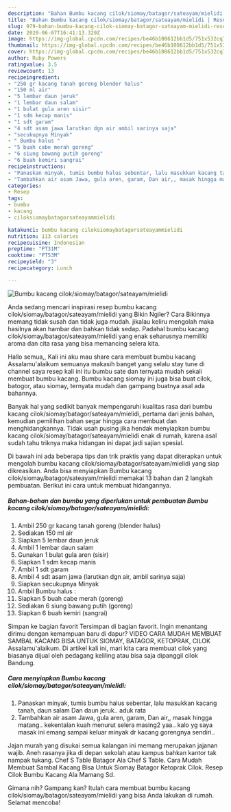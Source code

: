 ```yaml
---
description: "Bahan Bumbu kacang cilok/siomay/batagor/sateayam/mielidi | Resep Bumbu Bumbu kacang cilok/siomay/batagor/sateayam/mielidi Yang Lezat Sekali"
title: "Bahan Bumbu kacang cilok/siomay/batagor/sateayam/mielidi | Resep Bumbu Bumbu kacang cilok/siomay/batagor/sateayam/mielidi Yang Lezat Sekali"
slug: 979-bahan-bumbu-kacang-cilok-siomay-batagor-sateayam-mielidi-resep-bumbu-bumbu-kacang-cilok-siomay-batagor-sateayam-mielidi-yang-lezat-sekali
date: 2020-06-07T16:41:13.329Z
image: https://img-global.cpcdn.com/recipes/be46b108612bb1d5/751x532cq70/bumbu-kacang-ciloksiomaybatagorsateayammielidi-foto-resep-utama.jpg
thumbnail: https://img-global.cpcdn.com/recipes/be46b108612bb1d5/751x532cq70/bumbu-kacang-ciloksiomaybatagorsateayammielidi-foto-resep-utama.jpg
cover: https://img-global.cpcdn.com/recipes/be46b108612bb1d5/751x532cq70/bumbu-kacang-ciloksiomaybatagorsateayammielidi-foto-resep-utama.jpg
author: Ruby Powers
ratingvalue: 3.5
reviewcount: 13
recipeingredient:
- "250 gr kacang tanah goreng blender halus"
- "150 ml air"
- "5 lembar daun jeruk"
- "1 lembar daun salam"
- "1 bulat gula aren sisir"
- "1 sdm kecap manis"
- "1 sdt garam"
- "4 sdt asam jawa larutkan dgn air ambil sarinya saja"
- "secukupnya Minyak"
- " Bumbu halus "
- "5 buah cabe merah goreng"
- "6 siung bawang putih goreng"
- "6 buah kemiri sangrai"
recipeinstructions:
- "Panaskan minyak, tumis bumbu halus sebentar, lalu masukkan kacang tanah, daun salam Dan daun jeruk.. aduk rata"
- "Tambahkan air asam Jawa, gula aren, garam, Dan air,, masak hingga matang.. kekentalan kuah menurut selera masing2 yaa.. kalo yg saya masak ini emang sampai keluar minyak dr kacang gorengnya sendiri.."
categories:
- Resep
tags:
- bumbu
- kacang
- ciloksiomaybatagorsateayammielidi

katakunci: bumbu kacang ciloksiomaybatagorsateayammielidi 
nutrition: 113 calories
recipecuisine: Indonesian
preptime: "PT31M"
cooktime: "PT53M"
recipeyield: "3"
recipecategory: Lunch

---
```



![Bumbu kacang cilok/siomay/batagor/sateayam/mielidi](https://img-global.cpcdn.com/recipes/be46b108612bb1d5/751x532cq70/bumbu-kacang-ciloksiomaybatagorsateayammielidi-foto-resep-utama.jpg)

Anda sedang mencari inspirasi resep bumbu kacang cilok/siomay/batagor/sateayam/mielidi yang Bikin Ngiler? Cara Bikinnya memang tidak susah dan tidak juga mudah. jikalau keliru mengolah maka hasilnya akan hambar dan bahkan tidak sedap. Padahal bumbu kacang cilok/siomay/batagor/sateayam/mielidi yang enak seharusnya memiliki aroma dan cita rasa yang bisa memancing selera kita.

Hallo semua,, Kali ini aku mau share cara membuat bumbu kacang Assalamu&#39;alaikum semuanya makasih banget yang selalu stay tune di channel saya resep kali ini itu bumbu sate dan ternyata mudah sekali membuat bumbu kacang. Bumbu kacang siomay ini juga bisa buat cilok, batogor, atau siomay, ternyata mudah dan gampang buatnya asal ada bahannya.

Banyak hal yang sedikit banyak mempengaruhi kualitas rasa dari bumbu kacang cilok/siomay/batagor/sateayam/mielidi, pertama dari jenis bahan, kemudian pemilihan bahan segar hingga cara membuat dan menghidangkannya. Tidak usah pusing jika hendak menyiapkan bumbu kacang cilok/siomay/batagor/sateayam/mielidi enak di rumah, karena asal sudah tahu triknya maka hidangan ini dapat jadi sajian spesial.


Di bawah ini ada beberapa tips dan trik praktis yang dapat diterapkan untuk mengolah bumbu kacang cilok/siomay/batagor/sateayam/mielidi yang siap dikreasikan. Anda bisa menyiapkan Bumbu kacang cilok/siomay/batagor/sateayam/mielidi memakai 13 bahan dan 2 langkah pembuatan. Berikut ini cara untuk membuat hidangannya.

<!--inarticleads1-->

##### Bahan-bahan dan bumbu yang diperlukan untuk pembuatan Bumbu kacang cilok/siomay/batagor/sateayam/mielidi:

1. Ambil 250 gr kacang tanah goreng (blender halus)
1. Sediakan 150 ml air
1. Siapkan 5 lembar daun jeruk
1. Ambil 1 lembar daun salam
1. Gunakan 1 bulat gula aren (sisir)
1. Siapkan 1 sdm kecap manis
1. Ambil 1 sdt garam
1. Ambil 4 sdt asam jawa (larutkan dgn air, ambil sarinya saja)
1. Siapkan secukupnya Minyak
1. Ambil  Bumbu halus :
1. Siapkan 5 buah cabe merah (goreng)
1. Sediakan 6 siung bawang putih (goreng)
1. Siapkan 6 buah kemiri (sangrai)


Simpan ke bagian favorit Tersimpan di bagian favorit. Ingin menantang dirimu dengan kemampuan baru di dapur? VIDEO CARA MUDAH MEMBUAT SAMBAL KACANG BISA UNTUK SIOMAY, BATAGOR, KETOPRAK, CILOK Assalamu&#39;alaikum. Di artikel kali ini, mari kita cara membuat cilok yang biasanya dijual oleh pedagang keliling atau bisa saja dipanggil cilok Bandung. 

<!--inarticleads2-->

##### Cara menyiapkan Bumbu kacang cilok/siomay/batagor/sateayam/mielidi:

1. Panaskan minyak, tumis bumbu halus sebentar, lalu masukkan kacang tanah, daun salam Dan daun jeruk.. aduk rata
1. Tambahkan air asam Jawa, gula aren, garam, Dan air,, masak hingga matang.. kekentalan kuah menurut selera masing2 yaa.. kalo yg saya masak ini emang sampai keluar minyak dr kacang gorengnya sendiri..


Jajan murah yang disukai semua kalangan ini memang merupakan jajanan wajib. Aneh rasanya jika di depan sekolah atau kampus bahkan kantor tak nampak tukang. Chef S Table Batagor Ala Chef S Table. Cara Mudah Membuat Sambal Kacang Bisa Untuk Siomay Batagor Ketoprak Cilok. Resep Cilok Bumbu Kacang Ala Mamang Sd. 

Gimana nih? Gampang kan? Itulah cara membuat bumbu kacang cilok/siomay/batagor/sateayam/mielidi yang bisa Anda lakukan di rumah. Selamat mencoba!
